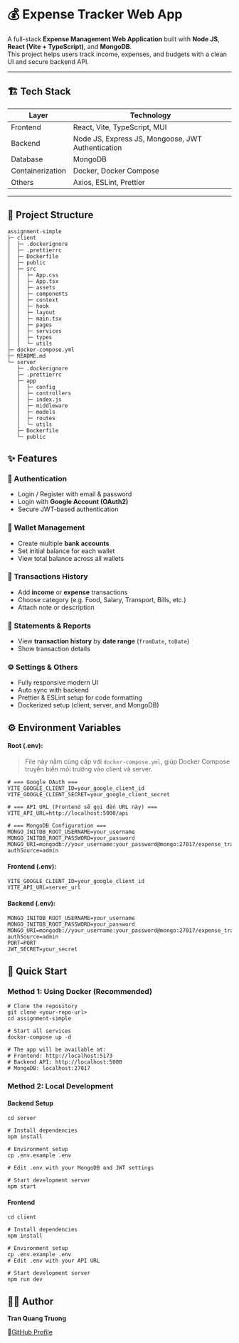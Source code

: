 # 💰 Expense Tracker Web App

A full-stack **Expense Management Web Application** built with **Node JS**, **React (Vite + TypeScript)**, and **MongoDB**.  
This project helps users track income, expenses, and budgets with a clean UI and secure backend API.

---

## 🏗️ Tech Stack

| Layer        | Technology |
|---------------|-------------|
| Frontend      | React, Vite, TypeScript, MUI |
| Backend       | Node JS, Express JS, Mongoose, JWT Authentication |
| Database      | MongoDB |
| Containerization | Docker, Docker Compose |
| Others        | Axios, ESLint, Prettier |

---

## 📂 Project Structure

```
assignment-simple
├─ client
│  ├─ .dockerignore
│  ├─ .prettierrc
│  ├─ Dockerfile
│  ├─ public
│  ├─ src
│  │  ├─ App.css
│  │  ├─ App.tsx
│  │  ├─ assets
│  │  ├─ components
│  │  ├─ context
│  │  ├─ hook
│  │  ├─ layout
│  │  ├─ main.tsx
│  │  ├─ pages
│  │  ├─ services
│  │  ├─ types
│  │  └─ utils
├─ docker-compose.yml
├─ README.md
└─ server
   ├─ .dockerignore
   ├─ .prettierrc
   ├─ app
   │  ├─ config
   │  ├─ controllers
   │  ├─ index.js
   │  ├─ middleware
   │  ├─ models
   │  ├─ routes
   │  └─ utils
   ├─ Dockerfile
   └─ public

```

## ✨ Features

### 👤 Authentication
- Login / Register with email & password  
- Login with **Google Account (OAuth2)**  
- Secure JWT-based authentication  

### 💼 Wallet Management
- Create multiple **bank accounts** 
- Set initial balance for each wallet   
- View total balance across all wallets  

### 💸 Transactions History
- Add **income** or **expense** transactions  
- Choose category (e.g. Food, Salary, Transport, Bills, etc.)  
- Attach note or description  

### 📅 Statements & Reports
- View **transaction history** by **date range** (`fromDate`, `toDate`)  
- Show transaction details

### ⚙️ Settings & Others
- Fully responsive modern UI  
- Auto sync with backend  
- Prettier & ESLint setup for code formatting  
- Dockerized setup (client, server, and MongoDB)

## ⚙️ Environment Variables

#### Root (.env):
> File này nằm cùng cấp với `docker-compose.yml`, giúp Docker Compose truyền biến môi trường vào client và server.

```
# === Google OAuth ===
VITE_GOOGLE_CLIENT_ID=your_google_client_id
VITE_GOOGLE_CLIENT_SECRET=your_google_client_secret

# === API URL (Frontend sẽ gọi đến URL này) ===
VITE_API_URL=http://localhost:5000/api

# === MongoDB Configuration ===
MONGO_INITDB_ROOT_USERNAME=your_username
MONGO_INITDB_ROOT_PASSWORD=your_password
MONGO_URI=mongodb://your_username:your_password@mongo:27017/expense_tracker?authSource=admin
```
#### Frontend (.env):
```
VITE_GOOGLE_CLIENT_ID=your_google_client_id
VITE_API_URL=server_url
```
#### Backend (.env):
```
MONGO_INITDB_ROOT_USERNAME=your_username
MONGO_INITDB_ROOT_PASSWORD=your_password
MONGO_URI=mongodb://your_username:your_password@mongo:27017/expense_tracker?authSource=admin
PORT=PORT
JWT_SECRET=your_secret
```
## 🚀 Quick Start

### Method 1: Using Docker (Recommended)

```
# Clone the repository
git clone <your-repo-url>
cd assignment-simple

# Start all services
docker-compose up -d

# The app will be available at:
# Frontend: http://localhost:5173
# Backend API: http://localhost:5000
# MongoDB: localhost:27017
```
### Method 2: Local Development

#### Backend Setup
```
cd server

# Install dependencies
npm install

# Environment setup
cp .env.example .env

# Edit .env with your MongoDB and JWT settings

# Start development server
npm start
```

#### Frontend
```
cd client

# Install dependencies
npm install

# Environment setup
cp .env.example .env
# Edit .env with your API URL

# Start development server
npm run dev
```

## 👨‍💻 Author
**Tran Quang Truong**

🔗[GitHub Profile](https://github.com/TranTruong753/expense-tracker)

